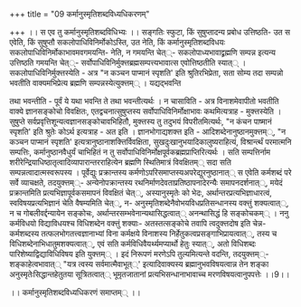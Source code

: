 +++
title = "09 कर्मानुस्मृतिशब्दविध्यधिकरणम्"

+++
।। स एव तु कर्मानुस्मृतिशब्दविधिभ्यः ।। सङ्गतिः स्फुटा, किं सुषुप्तादन्य प्रबोध उत्तिष्ठति- उत स एवेति, किं सुषुप्तौ सकलोपाधिविनिर्मोकोऽस्ति, उत नेति, किं कर्मानुस्मृतिशब्दविधयः सकलोपाधिविनिर्मोकाभावमवगमयन्ति- नेति, न गमयन्ति चेत््- सकलोपाध्यभावाद्व्रह्मणि सम्पन्न इत्यन्य उत्तिष्ठति गमयन्ति चेत््- सर्वोपाधिविनिर्मुक्त्तब्रह्मसम्पत्त्यभावात्स एवोत्तिष्ठतीति स्यात्् । सकलोपाधिविनिर्मुक्त्तस्येति - अत्र "न कञ्चन पाप्मानं स्पृशति' इति श्रुतिरभिप्रेता, सता सोम्य तदा सम्पन्नो भवतीति वाक्यमभिप्रेत्य ब्रह्मणि सम्पन्नस्येत्युक्त्तम्् । यद्यद्भवन्ति

तथा भवन्तीति - पूर्वं ये यथा भवन्ति ते तथा भवन्तीत्यर्थः । न चासाविति - अत्र विनाशमेवापीतो भवतीति वाक्ये ज्ञानसङ्कोचो विवक्षितः, एतद्वचनात्सुषुप्तस्य सर्वोपाधिविनिर्मोक्षाभावः कथमित्यत्राह - मुक्त्तस्येति । सुषुप्ते सर्वप्रवृत्तिशून्यत्वज्ञानसङ्कोचावभिहितौ, मुक्त्तस्य तु तदुभयं विपरीतमित्यर्थः, "न कंचन पाष्मानं स्पृशति' इति श्रुतेः कोऽर्थ इत्यत्राह - अत इति । ज्ञानभोगाद्यशक्त्त इति - आदिशब्देनानुष्ठानमुक्त्तम््, "न कञ्चन पाप्मानं स्पृशति' इत्यत्रानुष्ठानाशक्त्तिर्विवक्षिता, सुखदुःखानुभयादिकालुष्यराहित्यं, विश्रार्न्त्थं परमात्मनि सम्पत्तिः, कर्मानुष्ठानवैधुर्यं चाभिहितं न तु सर्वोपाधिविनिर्मोक्षपूर्वकब्रह्मप्राप्तिरित्यर्थः । सति सम्पत्तिर्नाम शरीरेन्द्रियाधिष्ठातृत्वादिव्यापारान्तरराहित्येन ब्रह्मणि स्थितिमात्रं विवक्षितम्् सदा सति सम्पन्नत्वादात्मस्वरूपस्य । पूर्वेद्युः प्रक्रान्तस्य कर्मणोऽपरिसमाप्तस्यअपरेद्युरनुष्ठानात्् स एवेति कर्मशब्दं परे सर्वे व्याचक्षते, तदयुक्त्तम््- अन्येनोपक्रान्तस्य रथनिर्माणदेवताप्रतिष्ठापनादेरन्यैः समापनदर्शनात््, मयेदं प्रक्रान्तमिति प्रत्यभिज्ञापूर्वकसमापनं विवक्षितं चेत््, अस्यानुस्मृतेः को भेदः, अर्थान्तरप्रत्यभिज्ञाधारत्वं, स्वविषयप्रत्यभिज्ञानं चेति वैषम्यमिति चेत््, न- अनुस्मृतिशब्देनैवोभयविधप्रतिसन्धानस्य वक्त्तुं शक्यत्वात््, न च गोबलीवर्द्दन्यायेन सङ्कोचः, अर्थान्तरसम्भवेनान्यथासिद्धत्वात्् अनन्थासिद्धं हि सङ्कोचकम्् । ननु कर्मविधयो विद्याविधयश्च विधिशब्देन वक्त्तुं शक्याः- अतस्तत्सङ्कोचे तवापि त्वदुक्त्तदोष इति चेन्न- कर्मशब्दस्य तत्फलभोगतत्त्वज्ञानाभ्यां विना कर्मक्षये विनाशस्य निर्हेतुकत्वप्रसङ्गाभिप्रायत्वात््, तस्य च विधिशब्देनाभिधातुमशक्यत्वात््, एवं सति कर्मविधिवैयर्थ्यमप्यार्थो हेतुः स्यात््, अतो विधिशब्दः पारिशेष्याद्विद्याविधिविषय इति युक्त्तम्् । इदं निरूपणं मरणेऽपि तुल्यमित्यन्ते वदन्ति, तदयुक्त्तम््- शङ्काहेत्वभावात्् "यत्र त्वस्य सर्वमात्मैवाभूत््' इत्यादिवाक्यस्य ब्रह्मानुभवविषयत्वान्न तेन शङ्का अनुस्मृतेःसिद्धान्तहेतुतया सूत्रितत्वात्् भूमृतजातानां प्रत्यभिसन्धानाभावाच्च मरणविषयत्वानुपपत्तेः ।।9।।

।। कर्मानुस्मृतिशब्दविध्यधिकरणं समाप्तम्् ।।

